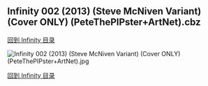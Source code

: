 ## Infinity 002 (2013) (Steve McNiven Variant) (Cover ONLY) (PeteThePIPster+ArtNet).cbz


[回到 Infinity 目录](https://github.com/alicewish/markdown/blob/master/series/Infinity.md)


![Infinity 002 (2013) (Steve McNiven Variant) (Cover ONLY) (PeteThePIPster+ArtNet).jpg](https://wx1.sinaimg.cn/large/6a9fdecaly1fr0v9hyr73j21401pf1kx.jpg)

[回到 Infinity 目录](https://github.com/alicewish/markdown/blob/master/series/Infinity.md)

